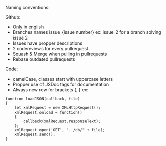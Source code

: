 Naming conventions:

Github:
- Only in english
- Branches names issue_{issue number} ex: issue_2 for a branch solving issue 2
- Issues have propper descriptions
- 2 codereviews for every pullrequest
- Squash & Merge when pulling in pullrequests
- Rebase outdated pullrequests

Code:
- camelCase, classes start with uppercase letters
- Propper use of JSDoc tags for documentation
- Always new row for brackets {, } ex: 
```
function loadJSON(callback, file)
{
    let xmlRequest = new XMLHttpRequest();
    xmlRequest.onload = function()
    {
        callback(xmlRequest.responseText);
    };
    xmlRequest.open('GET', "../db/" + file);
    xmlRequest.send();
}
```
